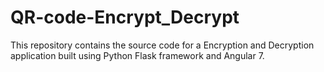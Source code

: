 # QR-code-Encrypt_Decrypt
This repository contains the source code for a Encryption and Decryption application built using Python Flask framework and Angular 7. 
